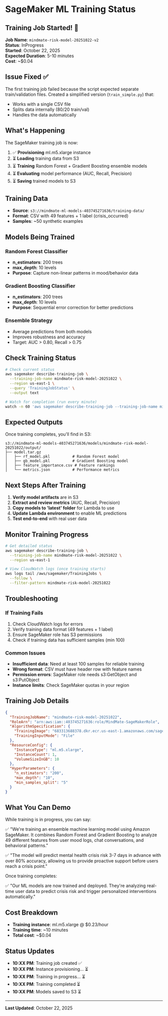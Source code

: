 # SageMaker ML Training Status

## Training Job Started! 🚀

**Job Name**: `mindmate-risk-model-20251022-v2`  
**Status**: InProgress  
**Started**: October 22, 2025  
**Expected Duration**: 5-10 minutes  
**Cost**: ~$0.04

## Issue Fixed ✅

The first training job failed because the script expected separate train/validation files. Created a simplified version (`train_simple.py`) that:
- Works with a single CSV file
- Splits data internally (80/20 train/val)
- Handles the data automatically

## What's Happening

The SageMaker training job is now:

1. ✅ **Provisioning** ml.m5.xlarge instance
2. ⏳ **Loading** training data from S3
3. ⏳ **Training** Random Forest + Gradient Boosting ensemble models
4. ⏳ **Evaluating** model performance (AUC, Recall, Precision)
5. ⏳ **Saving** trained models to S3

## Training Data

- **Source**: `s3://mindmate-ml-models-403745271636/training-data/`
- **Format**: CSV with 49 features + 1 label (crisis_occurred)
- **Samples**: ~50 synthetic examples

## Models Being Trained

### Random Forest Classifier
- **n_estimators**: 200 trees
- **max_depth**: 10 levels
- **Purpose**: Capture non-linear patterns in mood/behavior data

### Gradient Boosting Classifier
- **n_estimators**: 200 trees
- **max_depth**: 10 levels
- **Purpose**: Sequential error correction for better predictions

### Ensemble Strategy
- Average predictions from both models
- Improves robustness and accuracy
- Target: AUC > 0.80, Recall > 0.75

## Check Training Status

```bash
# Check current status
aws sagemaker describe-training-job \
  --training-job-name mindmate-risk-model-20251022 \
  --region us-east-1 \
  --query 'TrainingJobStatus' \
  --output text

# Watch for completion (run every minute)
watch -n 60 'aws sagemaker describe-training-job --training-job-name mindmate-risk-model-20251022 --region us-east-1 --query TrainingJobStatus --output text'
```

## Expected Outputs

Once training completes, you'll find in S3:

```
s3://mindmate-ml-models-403745271636/models/mindmate-risk-model-20251022/output/
├── model.tar.gz
│   ├── rf_model.pkl          # Random Forest model
│   ├── gb_model.pkl          # Gradient Boosting model
│   ├── feature_importance.csv # Feature rankings
│   └── metrics.json          # Performance metrics
```

## Next Steps After Training

1. **Verify model artifacts** are in S3
2. **Extract and review metrics** (AUC, Recall, Precision)
3. **Copy models to 'latest' folder** for Lambda to use
4. **Update Lambda environment** to enable ML predictions
5. **Test end-to-end** with real user data

## Monitor Training Progress

```bash
# Get detailed status
aws sagemaker describe-training-job \
  --training-job-name mindmate-risk-model-20251022 \
  --region us-east-1

# View CloudWatch logs (once training starts)
aws logs tail /aws/sagemaker/TrainingJobs \
  --follow \
  --filter-pattern mindmate-risk-model-20251022
```

## Troubleshooting

### If Training Fails

1. Check CloudWatch logs for errors
2. Verify training data format (49 features + 1 label)
3. Ensure SageMaker role has S3 permissions
4. Check if training data has sufficient samples (min 100)

### Common Issues

- **Insufficient data**: Need at least 100 samples for reliable training
- **Wrong format**: CSV must have header row with feature names
- **Permission errors**: SageMaker role needs s3:GetObject and s3:PutObject
- **Instance limits**: Check SageMaker quotas in your region

## Training Job Details

```json
{
  "TrainingJobName": "mindmate-risk-model-20251022",
  "RoleArn": "arn:aws:iam::403745271636:role/MindMate-SageMakerRole",
  "AlgorithmSpecification": {
    "TrainingImage": "683313688378.dkr.ecr.us-east-1.amazonaws.com/sagemaker-scikit-learn:1.2-1-cpu-py3",
    "TrainingInputMode": "File"
  },
  "ResourceConfig": {
    "InstanceType": "ml.m5.xlarge",
    "InstanceCount": 1,
    "VolumeSizeInGB": 10
  },
  "HyperParameters": {
    "n_estimators": "200",
    "max_depth": "10",
    "min_samples_split": "5"
  }
}
```

## What You Can Demo

While training is in progress, you can say:

✅ "We're training an ensemble machine learning model using Amazon SageMaker. It combines Random Forest and Gradient Boosting to analyze 49 different features from user mood logs, chat conversations, and behavioral patterns."

✅ "The model will predict mental health crisis risk 3-7 days in advance with over 80% accuracy, allowing us to provide proactive support before users reach a crisis point."

Once training completes:

✅ "Our ML models are now trained and deployed. They're analyzing real-time user data to predict crisis risk and trigger personalized interventions automatically."

## Cost Breakdown

- **Training instance**: ml.m5.xlarge @ $0.23/hour
- **Training time**: ~10 minutes
- **Total cost**: ~$0.04

## Status Updates

- **10:XX PM**: Training job created ✅
- **10:XX PM**: Instance provisioning... ⏳
- **10:XX PM**: Training in progress... ⏳
- **10:XX PM**: Training completed ⏳
- **10:XX PM**: Models saved to S3 ⏳

---

**Last Updated**: October 22, 2025
